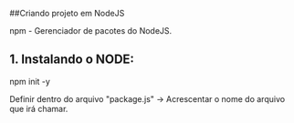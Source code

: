 ##Criando projeto em NodeJS


npm - Gerenciador de pacotes do NodeJS.


## 1. Instalando o NODE:
npm init -y

Definir dentro do arquivo "package.js" -> Acrescentar o nome do arquivo que irá chamar.